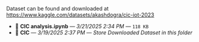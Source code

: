 Dataset can be found and downloaded at https://www.kaggle.com/datasets/akashdogra/cic-iot-2023


- 📄 **CIC analysis.ipynb** — *3/21/2025 2:34 PM* — `118 KB`
- 📁 **CIC** — *3/19/2025 2:37 PM* — *Store Downloaded Dataset in this folder*

